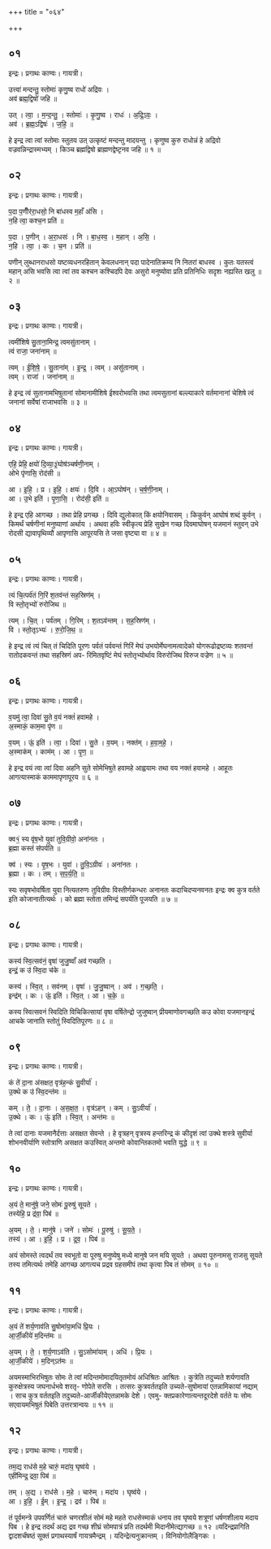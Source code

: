 +++
title = "०६४"

+++


## ०१
इन्द्रः। प्रगाथः काण्वः। गायत्री।

उत्त्वा॑ मन्दन्तु॒ स्तोमाः॑ कृणु॒ष्व राधो॑ अद्रिवः ।  
अव॑ ब्रह्म॒द्विषो॑ जहि ॥

उत् । त्वा॒ । म॒न्द॒न्तु॒ । स्तोमाः॑ । कृ॒णु॒ष्व । राधः॑ । अ॒द्रि॒ऽवः॒ ।  
अव॑ । ब्र॒ह्म॒ऽद्विषः॑ । ज॒हि॒ ॥

हे इन्द्र त्वा त्वां स्तोमाः स्तुतय उत् उत्कृष्टं मन्दन्तु मादयन्तु । कृणुष्व कुरु राधोन्नं हे अद्रिवो वज्रवन्निन्द्रास्मभ्यम् । किञ्च ब्रह्मद्विषो ब्राह्मणद्वेष्टृनव जहि ॥ १ ॥

## ०२
इन्द्रः। प्रगाथः काण्वः। गायत्री।

प॒दा प॒णीँर॑रा॒धसो॒ नि बा॑धस्व म॒हाँ अ॑सि ।  
न॒हि त्वा॒ कश्च॒न प्रति॑ ॥

प॒दा । प॒णीन् । अ॒रा॒धसः॑ । नि । बा॒ध॒स्व॒ । म॒हान् । अ॒सि॒ ।  
न॒हि । त्वा॒ । कः । च॒न । प्रति॑ ॥

पणीन् लुब्धानराधसो यष्टव्यधनरहितान् केवलधनान् पदा पादेनातिक्रम्य नि नितरां बाधस्व । कुतः यतस्त्वं महान् असि भवसि त्वा त्वां तव कश्चन कश्चिदपि देवः असुरो मनुष्योवा प्रति प्रतिनिधिः सदृशः नह्यस्ति खलु ॥ २ ॥

## ०३
इन्द्रः। प्रगाथः काण्वः। गायत्री।

त्वमी॑शिषे सु॒ताना॒मिन्द्र॒ त्वमसु॑तानाम् ।  
त्वं राजा॒ जना॑नाम् ॥

त्वम् । ई॒शि॒षे॒ । सु॒ताना॑म् । इ॒न्द्र॒ । त्वम् । असु॑तानाम् ।  
त्वम् । राजा॑ । जना॑नाम् ॥

हे इन्द्र त्वं सुतानामभिषुतानां सोमानामीशिषे ईश्वरोभवसि तथा त्वमसुतानां बल्ल्याकारे वर्तमानानां चेशिषे त्वं जनानां सर्वेषां राजाभवसि ॥ ३ ॥

## ०४
इन्द्रः। प्रगाथः काण्वः। गायत्री।

एहि॒ प्रेहि॒ क्षयो॑ दि॒व्या॒३॒॑घोष॑ञ्चर्षणी॒नाम् ।  
ओभे पृ॑णासि॒ रोद॑सी ॥

आ । इ॒हि॒ । प्र । इ॒हि॒ । क्षयः॑ । दि॒वि । आ॒ऽघोष॑न् । च॒र्ष॒णी॒नाम् ।  
आ । उ॒भे इति॑ । पृ॒णा॒सि॒ । रोद॑सी॒ इति॑ ॥

हे इन्द्र एहि आगच्छ । तथा प्रेहि प्रगच्छ । दिवि द्युलोकात् किं क्षयोनिवासम् । किकुर्वन् आघोषं शब्दं कुर्वन् । किमर्थं चर्षणीनां मनुष्याणां अर्थाय । अथवा हविः स्वीकृत्य प्रेहि सुखेन गच्छ दिवमाघोषन् यजमानं स्तुवन् उभे रोदसी द्यावापृथिव्यौ आपृणासि आपूरयसि ते जसा वृष्ट्या वा ॥ ४ ॥

## ०५
इन्द्रः। प्रगाथः काण्वः। गायत्री।

त्यं चि॒त्पर्व॑तं गि॒रिं श॒तव॑न्तं सह॒स्रिण॑म् ।  
वि स्तो॒तृभ्यो॑ रुरोजिथ ॥

त्यम् । चि॒त् । पर्व॑तम् । गि॒रिम् । श॒तऽव॑न्तम् । स॒ह॒स्रिण॑म् ।  
वि । स्तो॒तृऽभ्यः॑ । रु॒रो॒जि॒थ॒ ॥

हे इन्द्र त्वं त्यं चित् तं चिदिति पूरणः पर्वतं पर्ववन्तं गिरिं मेघं उभयोर्मेघनामत्वादेको योगरूढोद्रष्टव्यः शतवन्तं रातोदकवन्तं तथा सहस्रिणं अप- रिमितवृष्टिं मेघं स्तोतृभ्योर्थाय विरुरोजिथ विरुज वज्रेण ॥ ५ ॥

## ०६
इन्द्रः। प्रगाथः काण्वः। गायत्री।

व॒यमु॑ त्वा॒ दिवा॑ सु॒ते व॒यं नक्तं॑ हवामहे ।  
अ॒स्माकं॒ काम॒मा पृ॑ण ॥

व॒यम् । ऊं॒ इति॑ । त्वा॒ । दिवा॑ । सु॒ते । व॒यम् । नक्त॑म् । ह॒वा॒म॒हे॒ ।  
अ॒स्माक॑म् । काम॑म् । आ । पृ॒ण॒ ॥

हे इन्द्र वयं त्वा त्वां दिवा अहनि सुते सोमेभिषुते हवामहे आह्वयामः तथा वय नक्तं हवामहे । आहूतः आगत्यास्माकं काममापृणापूरय ॥ ६ ॥

## ०७
इन्द्रः। प्रगाथः काण्वः। गायत्री।

क्व१॒॑ स्य वृ॑ष॒भो युवा॑ तुवि॒ग्रीवो॒ अना॑नतः ।  
ब्र॒ह्मा कस्तं स॑पर्यति ॥

क्व॑ । स्यः । वृ॒ष॒भः । युवा॑ । तु॒वि॒ऽग्रीवः॑ । अना॑नतः ।  
ब्र॒ह्मा । कः । तम् । स॒प॒र्य॒ति॒ ॥

स्यः सवृषभोवर्षिता युवा नित्यतरुणः तुविग्रीवः विस्तीर्णकन्धरः अनानतः कदाचिदप्यनवनतः इन्द्रः क्व कुत्र वर्तते इति कोजानातीत्यर्थः । को ब्रह्मा स्तोता तमिन्द्रं सपर्यति पूजयति ॥ ७ ॥

## ०८
इन्द्रः। प्रगाथः काण्वः। गायत्री।

कस्य॑ स्वि॒त्सव॑नं॒ वृषा॑ जुजु॒ष्वाँ अव॑ गच्छति ।  
इन्द्रं॒ क उ॑ स्वि॒दा च॑के ॥

कस्य॑ । स्वि॒त् । सव॑नम् । वृषा॑ । जु॒जु॒ष्वान् । अव॑ । ग॒च्छ॒ति॒ ।  
इन्द्र॑म् । कः । ऊं॒ इति॑ । स्वि॒त् । आ । च॒के॒ ॥

कस्य स्वित्सवनं स्विदिति विचिकित्सायां वृषा वर्षितेन्द्रो जुजुष्वान् प्रीयमाणोवगच्छति कउ कोवा यजमानइन्द्रं आचके जानाति स्तोतुं स्विदितिपूरणः ॥ ८ ॥

## ०९
इन्द्रः। प्रगाथः काण्वः। गायत्री।

कं ते॑ दा॒ना अ॑सक्षत॒ वृत्र॑ह॒न्कं सु॒वीर्या॑ ।  
उ॒क्थे क उ॑ स्वि॒दन्त॑मः ॥

कम् । ते॒ । दा॒नाः । अ॒स॒क्ष॒त॒ । वृत्र॑ऽहन् । कम् । सु॒ऽवीर्या॑ ।  
उ॒क्थे । कः । ऊं॒ इति॑ । स्वि॒त् । अन्त॑मः ॥

ते त्वां दानाः यजमानैर्दत्ताः असक्षत सेवन्ते । हे वृत्रहन् वृत्रस्य हन्तरिन्द्र कं कीदृशं त्वां उक्थे शस्त्रे सुवीर्या शोभनवीर्याणि स्तोत्राणि असक्षत कउस्वित् अन्तमो कोवान्तिकतमो भवति युद्धे ॥ ९ ॥

## १०
इन्द्रः। प्रगाथः काण्वः। गायत्री।

अ॒यं ते॒ मानु॑षे॒ जने॒ सोमः॑ पू॒रुषु॑ सूयते ।  
तस्येहि॒ प्र द्र॑वा॒ पिब॑ ॥

अ॒यम् । ते॒ । मानु॑षे । जने॑ । सोमः॑ । पू॒रुषु॑ । सू॒य॒ते॒ ।  
तस्य॑ । आ । इ॒हि॒ । प्र । द्र॒व॒ । पिब॑ ॥

अयं सोमस्ते त्वदर्थं तव स्वभूतो वा पूरुषु मनुष्येषु मध्ये मानुषे जन मयि सूयते । अथवा पूरुनामसु राजसु सूयते तस्य तमित्यर्थः तमेहि आगच्छ आगत्यच प्रद्रव ग्रहसमीपं तथा कृत्वा पिब तं सोमम् ॥ १० ॥

## ११
इन्द्रः। प्रगाथः काण्वः। गायत्री।

अ॒यं ते॑ शर्य॒णाव॑ति सु॒षोमा॑या॒मधि॑ प्रि॒यः ।  
आ॒र्जी॒कीये॑ म॒दिन्त॑मः ॥

अ॒यम् । ते॒ । श॒र्य॒णाऽव॑ति । सु॒ऽसोमा॑याम् । अधि॑ । प्रि॒यः ।  
आ॒र्जी॒कीये॑ । म॒दिन्ऽत॑मः ॥

अयमस्माभिरभिषुतः सोमः ते त्वां मदिन्तमोमादयितृतमोयं अधिश्रितः आश्रितः । कुत्रेति तदुच्यते शर्यणावति कुरुक्षेत्रस्य जघनार्धभवे शरतृ- णोपेते सरसि । तत्सरः कुत्रवर्ततइति उच्यते-सुषोमायां एतन्नामिकायां नद्याम् । साच कुत्र वर्ततइति तदुच्यते-आर्जीकीयेएतन्नामके देशे । एवमु- क्तप्रकारेणात्यन्तदूरदेशे वर्तते यः सोमः सएवायमभिषुतं पिबेति उत्तरत्रान्वयः ॥ ११ ॥

## १२
इन्द्रः। प्रगाथः काण्वः। गायत्री।

तम॒द्य राध॑से म॒हे चारुं॒ मदा॑य॒ घृष्व॑ये ।  
एही॑मिन्द्र॒ द्रवा॒ पिब॑ ॥

तम् । अ॒द्य । राध॑से । म॒हे । चारु॑म् । मदा॑य । घृष्व॑ये ।  
आ । इ॒हि॒ । ई॒म् । इ॒न्द्र॒ । द्रव॑ । पिब॑ ॥

तं पूर्वमन्त्रे उपवर्णितं चारुं चणरशीलं सोमं महे महते राधसेस्माकं धनाय तव घृष्वये शत्रूणां धर्षणशीलाय मदाय पिब । हे इन्द्र तदर्थं अद्य द्रव गच्छ शीघ्रं सोमपात्रं प्रति तदर्थमी मिदानीमेत्द्यागच्छ ॥ १२ ॥यदिन्द्रप्रागिति द्वादशर्चंषष्ठं सूक्तं प्रगाथस्यार्षं गायत्रमैन्द्रम् । यदिन्द्रेत्यनुक्रान्तम् । विनियोगोलैङ्गिकः ।
